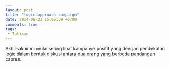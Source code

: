 ```yaml
---
layout: post
title: "logic approach campaign"
date: 2014-06-23 15:00:39 +0700
comments: true
tags:
 - Tulisan
---
```


Akhir-akhir ini mulai sering lihat kampanye positif yang dengan pendekatan logic dalam bentuk diskusi antara dua orang yang berbeda pandangan capres.
